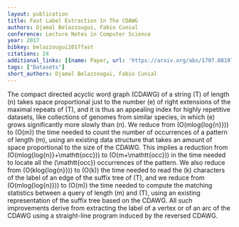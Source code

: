 ```yaml
---
layout: publication
title: Fast Label Extraction In The CDAWG
authors: Djamal Belazzougui, Fabio Cunial
conference: Lecture Notes in Computer Science
year: 2017
bibkey: belazzougui2017fast
citations: 24
additional_links: [{name: Paper, url: 'https://arxiv.org/abs/1707.08197'}]
tags: ["Datasets"]
short_authors: Djamal Belazzougui, Fabio Cunial
---
```

The compact directed acyclic word graph (CDAWG) of a string \(T\) of length \(n\)
takes space proportional just to the number \(e\) of right extensions of the
maximal repeats of \(T\), and it is thus an appealing index for highly repetitive
datasets, like collections of genomes from similar species, in which \(e\) grows
significantly more slowly than \(n\). We reduce from \(O(mlog\{log\{n\}\})\) to
\(O(m)\) the time needed to count the number of occurrences of a pattern of
length \(m\), using an existing data structure that takes an amount of space
proportional to the size of the CDAWG. This implies a reduction from
\(O(mlog\{log\{n\}\}+\mathtt\{occ\})\) to \(O(m+\mathtt\{occ\})\) in the time needed to
locate all the \(\mathtt\{occ\}\) occurrences of the pattern. We also reduce from
\(O(klog\{log\{n\}\})\) to \(O(k)\) the time needed to read the \(k\) characters of the
label of an edge of the suffix tree of \(T\), and we reduce from
\(O(mlog\{log\{n\}\})\) to \(O(m)\) the time needed to compute the matching
statistics between a query of length \(m\) and \(T\), using an existing
representation of the suffix tree based on the CDAWG. All such improvements
derive from extracting the label of a vertex or of an arc of the CDAWG using a
straight-line program induced by the reversed CDAWG.